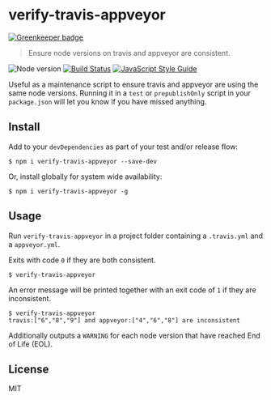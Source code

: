 # verify-travis-appveyor

[![Greenkeeper badge](https://badges.greenkeeper.io/ralphtheninja/verify-travis-appveyor.svg)](https://greenkeeper.io/)

> Ensure node versions on travis and appveyor are consistent.

![Node version](https://img.shields.io/node/v/verify-travis-appveyor.svg)
[![Build Status](https://travis-ci.org/ralphtheninja/verify-travis-appveyor.svg?branch=master)](https://travis-ci.org/ralphtheninja/verify-travis-appveyor)
[![JavaScript Style Guide](https://img.shields.io/badge/code_style-standard-brightgreen.svg)](https://standardjs.com)

Useful as a maintenance script to ensure travis and appveyor are using the same node versions. Running it in a `test` or `prepublishOnly` script in your `package.json` will let you know if you have missed anything.

## Install

Add to your `devDependencies` as part of your test and/or release flow:

```
$ npm i verify-travis-appveyor --save-dev
```

Or, install globally for system wide availability:

```
$ npm i verify-travis-appveyor -g
```

## Usage

Run `verify-travis-appveyor` in a project folder containing a `.travis.yml` and a `appveyor.yml`.

Exits with code `0` if they are both consistent.

```
$ verify-travis-appveyor
```

An error message will be printed together with an exit code of `1` if they are inconsistent.

```
$ verify-travis-appveyor
travis:["6","8","9"] and appveyor:["4","6","8"] are inconsistent
```

Additionally outputs a `WARNING` for each node version that have reached End of Life (EOL).

## License

MIT
